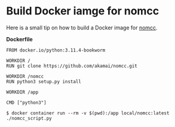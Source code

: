 # Build Docker iamge for nomcc

Here is a small tip on how to build a Docker image for [nomcc](https://github.com/akamai/nomcc).

**Dockerfile**
```text
FROM docker.io/python:3.11.4-bookworm

WORKDIR /
RUN git clone https://github.com/akamai/nomcc.git

WORKDIR /nomcc
RUN python3 setup.py install

WORKDIR /app

CMD ["python3"]
```

```text
$ docker container run --rm -v $(pwd):/app local/nomcc:latest ./nomcc_script.py
```
